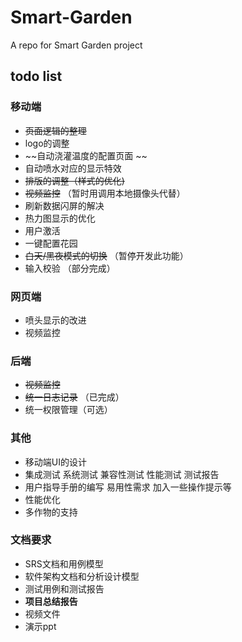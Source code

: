 # Smart-Garden
A repo for Smart Garden project

## todo list

### 移动端 
- ~~页面逻辑的整理~~
- logo的调整
- ~~自动浇灌温度的配置页面 ~~
- 自动喷水对应的显示特效  
- ~~排版的调整（样式的优化)~~ 
- ~~视频监控~~ （暂时用调用本地摄像头代替）
- 刷新数据闪屏的解决 
- 热力图显示的优化 
- 用户激活 
- 一键配置花园 
- ~~白天/黑夜模式的切换~~ （暂停开发此功能） 
- 输入校验 （部分完成）

### 网页端
- 喷头显示的改进 
- 视频监控 

### 后端
- ~~视频监控~~  
- ~~统一日志记录~~ （已完成）
- 统一权限管理（可选） 

### 其他
- 移动端UI的设计 
- 集成测试 系统测试 兼容性测试 性能测试 测试报告 
- 用户指导手册的编写 易用性需求 加入一些操作提示等 
- 性能优化 
- 多作物的支持 

### 文档要求
- SRS文档和用例模型 
- 软件架构文档和分析设计模型 
- 测试用例和测试报告  
- **项目总结报告** 
- 视频文件 
- 演示ppt 
